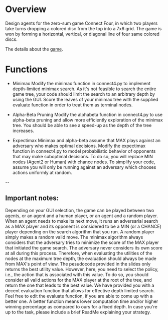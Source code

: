 # Overview

Design agents for the zero-sum game Connect Four, in which two players take turns dropping a colored disc from the top into a 7x6 grid. The game is won by forming a horizontal, vertical, or diagonal line of four same colored discs.

The details about the [game](https://en.wikipedia.org/wiki/Connect_Four).

# Functions

* Minimax
Modify the minimax function in connect4.py to implement depth-limited minimax search. As it's not feasible to search the entire game tree, your code should limit the search to an arbitrary depth by using the GUI. Score the leaves of your minimax tree with the supplied  evaluate function in order to treat them as terminal nodes. 

* Alpha-Beta Pruning
Modify the alphabeta function in connect4.py to use alpha-beta pruning and allow more efficiently exploration of the minimax tree. You should be able to see a speed-up as the depth of the tree increases.   

* Expectimax
Minimax and alpha-beta assume that MAX plays against an adversary who makes optimal decisions. Modify the expectimax function in connect4.py to model probabilistic behavior of opponents that may make suboptimal decisions. To do so, you will replace MIN nodes (Agent2 or Human) with chance nodes. To simplify your code, assume you will only be running against an adversary which chooses actions uniformly at random.

--

## Important notes: 
Depending on your GUI selection, the game can be played between two agents, or an agent and a human player, or an agent and a random player. When an agent needs to make its next move, it runs an adversarial search as a MAX player and its opponent is considered to be a MIN (or a CHANCE) player depending on the search algorithm that you run. A random player simply makes a random valid move. 
The minimax algorithm always considers that the adversary tries to minimize the score of the MAX player that initiated the game search. The adversary never considers its own score at all during this process. Therefore, when evaluating the utilities of the nodes at the maximum tree depth, the evaluation should always be made from MAX's point of view.
The pesudocode provided in the slides only returns the best utility value. However, here, you need to select the policy, i.e., the action that is associated with this value. To do so, you should consider all valid actions for the MAX player at the root of the tree, and return the one that leads to the best value.
We have provided you with a decent evaluation function that allows for effective depth limited search. Feel free to edit the evaluate function, if you are able to come up with a better one. A better function means lower computation time and/or higher winning percentage as compared to ours for a fixed depth. In case you're up to the task, please include a brief ReadMe explaining your strategy.   
